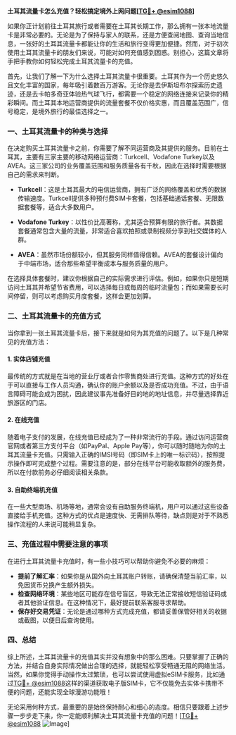 **土耳其流量卡怎么充值？轻松搞定境外上网问题[[TG💪+ @esim1088](https://t.me/s/esim1088)]**

如果你正计划前往土耳其旅行或者需要在土耳其长期工作，那么拥有一张本地流量卡是非常必要的。无论是为了保持与家人的联系，还是方便查阅地图、查询当地信息，一张好的土耳其流量卡都能让你的生活和旅行变得更加便捷。然而，对于初次使用土耳其流量卡的朋友们来说，可能对如何充值感到困惑。别担心，这篇文章将手把手教你如何轻松完成土耳其流量卡的充值。

首先，让我们了解一下为什么选择土耳其流量卡很重要。土耳其作为一个历史悠久且文化丰富的国家，每年吸引着数百万游客。无论你是去伊斯坦布尔探索历史遗迹，还是去卡帕多奇亚体验热气球飞行，都需要一个稳定的网络连接来记录你的精彩瞬间。而土耳其本地运营商提供的流量套餐不仅价格实惠，而且覆盖范围广，信号稳定，是境外旅行的最佳选择之一。

### **一、土耳其流量卡的种类与选择**

在决定购买土耳其流量卡之前，你需要了解不同运营商及其提供的服务。目前在土耳其，主要有三家主要的移动网络运营商：Turkcell、Vodafone Turkey以及AVEA。这三家公司的业务覆盖范围和服务质量各有千秋，因此在选择时需要根据自己的需求来判断。

- **Turkcell**：这是土耳其最大的电信运营商，拥有广泛的网络覆盖和优秀的数据传输速度。Turkcell提供多种预付费SIM卡套餐，包括基础通话套餐、无限数据套餐等，适合大多数用户。
  
- **Vodafone Turkey**：以性价比高著称，尤其适合预算有限的旅行者。其数据套餐通常包含大量的流量，非常适合喜欢拍照或录制视频分享到社交媒体的人群。
  
- **AVEA**：虽然市场份额较小，但其服务同样值得信赖。AVEA的套餐设计偏向于中端市场，适合那些希望平衡成本与服务质量的用户。

在选择具体套餐时，建议你根据自己的实际需求进行评估。例如，如果你只是短期访问土耳其并希望节省费用，可以选择每日或每周的临时流量包；而如果需要长时间停留，则可以考虑购买月度套餐，这样会更加划算。

### **二、土耳其流量卡的充值方式**

当你拿到一张土耳其流量卡后，接下来就是如何为其充值的问题了。以下是几种常见的充值方法：

#### **1. 实体店铺充值**
最传统的方式就是在当地的营业厅或者合作零售商处进行充值。这种方式的好处在于可以直接与工作人员沟通，确认你的账户余额以及是否成功充值。不过，由于语言障碍可能会成为困扰，因此建议事先准备好目的地的地址信息，并尽量选择靠近旅游区的门店。

#### **2. 在线充值**
随着电子支付的发展，在线充值已经成为了一种非常流行的手段。通过访问运营商官网或者第三方支付平台（如PayPal、Apple Pay等），你可以随时随地为你的土耳其流量卡充值。只需输入正确的IMSI号码（即SIM卡上的唯一标识码），按照提示操作即可完成整个过程。需要注意的是，部分在线平台可能收取额外的服务费，所以在付款前务必仔细阅读相关条款。

#### **3. 自助终端机充值**
在一些大型商场、机场等地，通常会设有自助服务终端机，用户可以通过这些设备直接给手机充值。这种方式的优点是速度快、无需排队等待，缺点则是对于不熟悉操作流程的人来说可能稍显复杂。

### **三、充值过程中需要注意的事项**

在进行土耳其流量卡充值时，有一些小技巧可以帮助你避免不必要的麻烦：

- **提前了解汇率**：如果你是从国外向土耳其账户转账，请确保清楚当前汇率，以免因货币兑换产生额外损失。
- **检查网络环境**：某些地区可能存在信号盲区，导致无法正常接收短信验证码或者其他验证信息。在这种情况下，最好提前联系客服寻求帮助。
- **保存好交易凭证**：无论是通过哪种方式完成充值，都请妥善保管好相关的收据或截图，以便日后查询使用。

### **四、总结**

综上所述，土耳其流量卡的充值其实并没有想象中的那么困难。只要掌握了正确的方法，并结合自身实际情况做出合理的选择，就能轻松享受畅通无阻的网络生活。当然，如果你觉得手动操作太过繁琐，也可以尝试使用虚拟eSIM卡服务，比如通过[TG💪+ @esim1088](https://t.me/s/esim1088)这样的渠道获取电子版SIM卡，它不仅能免去实体卡携带不便的问题，还能实现全球漫游功能哦！

无论采用何种方式，最重要的是始终保持耐心和细心的态度。相信只要跟着上述步骤一步步走下来，你一定能顺利解决土耳其流量卡充值的问题！[[TG💪+ @esim1088](https://t.me/s/esim1088) ![Image](https://i.postimg.cc/4NQfJmqS/Snipaste-2025-05-13-00-14-12.png)]